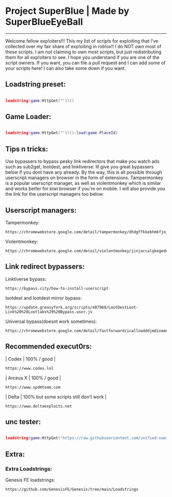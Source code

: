 # Project SuperBlue | Made by SuperBlueEyeBall
------------------------------
Welcome fellow exp!oiters!!! This my list of scripts for exploiting that I've collected over my fair share of exp!oiting in rob!ox!!
I do NOT own most of these scripts. I am not claiming to own most scripts, but just redistributing them for all exp!oiters to see. I hope you understand if you are one of the script owners.
If you want, you can file a pull request and I can add some of your scripts here! I can also take some down if you want.

## Loadstring preset:

```lua

loadstring(game:HttpGet(""))()

```

## Game Loader:

```lua

loadstring(game:HttpGet(""))():load(game.PlaceId)

```

## Tips n tricks:
Use bypassers to bypass pesky link redirectors that make you watch ads such as sub2get, lootdest, and linktiverse. Ill give you great bypassers below if you dont have any already.
By the way, this is all possible through userscript managers on browser in the form of extensions. Tampermonkey is a popular userscript manager, as well as violentmonkey which is similar and works better for kiwi browser if you're on mobile. I will also provide you the link for the userscript managers too below:

## Userscript managers:
Tampermonkey: 
```
https://chromewebstore.google.com/detail/tampermonkey/dhdgffkkebhmkfjojejmpbldmpobfkfo
```
Violentmonkey:
```
https://chromewebstore.google.com/detail/violentmonkey/jinjaccalgkegednnccohejagnlnfdag
```
## Link redirect bypassers:
Linktiverse bypass:

```
https://bypass.city/how-to-install-userscript
```
lootdest and lootdest mirror bypass:
```
https://update.greasyfork.org/scripts/487969/LootDestLoot-Link%20%28Lootlabs%29%20Bypass.user.js
```
Universal bypass(doesnt work sometimes):
```
https://chromewebstore.google.com/detail/fastforward/icallnadddjmdinamnolclfjanhfoafe
```
## Recommended execut0rs:

| Codex | 100% / good |
```
https://www.codex.lol
```
| Arceus X | 100% / good |
```
https://www.spdmteam.com
```
| Delta | 100% but some scripts still don't work |
```
https://www.deltaexploits.net
```

## unc tester:

```lua

loadstring(game:HttpGet("https://raw.githubusercontent.com/unified-naming-convention/NamingStandard/main/UNCCheckEnv.lua"))()

```
## Extra:
### Extra Loadstrings:
Genesis FE loadstrings:
```
https://github.com/GenesisFE/Genesis/tree/main/Loadstrings
```
